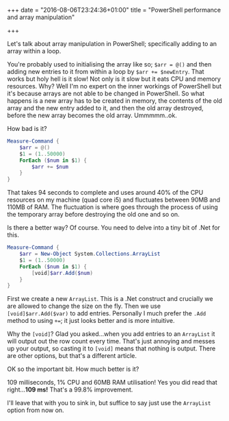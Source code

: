 +++
date = "2016-08-06T23:24:36+01:00"
title = "PowerShell performance and array manipulation"

+++

Let's talk about array manipulation in PowerShell; specifically adding to an array within a loop.

You're probably used to initialising the array like so; `$arr = @()` and then adding new entries to it from within a loop by `$arr += $newEntry`.  That works but holy hell is it slow!  Not only is it slow but it eats CPU and memory resources.  Why?  Well I'm no expert on the inner workings of PowerShell but it's because arrays are not able to be changed in PowerShell.  So what happens is a new array has to be created in memory, the contents of the old array and the new entry added to it, and then the old array destroyed, before the new array becomes the old array.  Ummmmm..ok.

How bad is it?

```powershell
Measure-Command {
    $arr = @()
    $1 = (1..50000)
    ForEach ($num in $1) {
        $arr += $num
    }
}
```
That takes 94 seconds to complete and uses around 40% of the CPU resources on my machine (quad core i5) and fluctuates between 90MB and 110MB of RAM.  The fluctuation is where goes through the process of using the temporary array before destroying the old one and so on.

Is there a better way?  Of course.  You need to delve into a tiny bit of .Net for this.

```powershell
Measure-Command {
    $arr = New-Object System.Collections.ArrayList
    $1 = (1..50000)
    ForEach ($num in $1) {
        [void]$arr.Add($num)
    }
}
```
First we create a new `ArrayList`.  This is a .Net construct and crucially we are allowed to change the size on the fly.  Then we use `[void]$arr.Add($var)` to add entries.  Personally I much prefer the `.Add` method to using `+=`; it just looks better and is more intuitive.

Why the `[void]`?  Glad you asked...when you add entries to an `ArrayList` it will output out the row count every time.  That's just annoying and messes up your output, so casting it to `[void]` means that nothing is output.  There are other options, but that's a different article.

OK so the important bit.  How much better is it?

109 milliseconds, 1% CPU and 60MB RAM utilisation!  Yes you did read that right...**109 ms!**  That's a 99.8% improvement.

I'll leave that with you to sink in, but suffice to say just use the `ArrayList` option from now on.